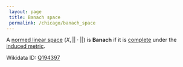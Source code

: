 ```yaml
---
 layout: page
 title: Banach space
 permalink: /chicago/banach_space
---
```

A [normed linear space](https://mathgloss.github.io/MathGloss/chicago/normed_linear_space) $(X, ||\cdot||)$ is **Banach** if it is [complete](https://mathgloss.github.io/MathGloss/chicago/complete_metric_space) under the [induced metric](https://mathgloss.github.io/MathGloss/chicago/norm_induces_metric).

Wikidata ID: [Q194397](https://www.wikidata.org/wiki/Q194397)